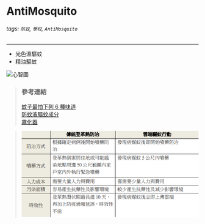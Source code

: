 # AntiMosquito

###### tags: `防蚊`, `學校`, `AntiMosquito`

---

- 光色溫驅蚊
- 精油驅蚊

![心智圖](.蚊子/XMind.png)

> ### 參考連結
>
> [蚊子最怕下列 6 種味道](https://forum.gamer.com.tw/C.php?bsn=16318&snA=6)\
> [防蚊液驅蚊成分](https://zh.wikipedia.org/zh-hant/%E9%98%B2%E8%9A%8A%E6%B6%B2)\
> [霧化器](http://www.360doc.com/content/11/0821/10/7397474_142099359.shtml)

> ![防蚊方法](.github/images/防蚊方法.png)
